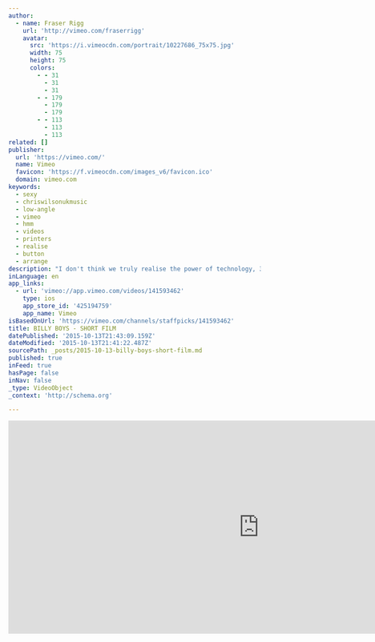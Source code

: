 ```yaml
---
author:
  - name: Fraser Rigg
    url: 'http://vimeo.com/fraserrigg'
    avatar:
      src: 'https://i.vimeocdn.com/portrait/10227686_75x75.jpg'
      width: 75
      height: 75
      colors:
        - - 31
          - 31
          - 31
        - - 179
          - 179
          - 179
        - - 113
          - 113
          - 113
related: []
publisher:
  url: 'https://vimeo.com/'
  name: Vimeo
  favicon: 'https://f.vimeocdn.com/images_v6/favicon.ico'
  domain: vimeo.com
keywords:
  - sexy
  - chriswilsonukmusic
  - low-angle
  - vimeo
  - hmm
  - videos
  - printers
  - realise
  - button
  - arrange
description: "I don't think we truly realise the power of technology, 3D printers are more accessible now than they have ever been and the reality is that to make a gun is as simple as the click of a button. I present to you..."
inLanguage: en
app_links:
  - url: 'vimeo://app.vimeo.com/videos/141593462'
    type: ios
    app_store_id: '425194759'
    app_name: Vimeo
isBasedOnUrl: 'https://vimeo.com/channels/staffpicks/141593462'
title: BILLY BOYS - SHORT FILM
datePublished: '2015-10-13T21:43:09.159Z'
dateModified: '2015-10-13T21:41:22.487Z'
sourcePath: _posts/2015-10-13-billy-boys-short-film.md
published: true
inFeed: true
hasPage: false
inNav: false
_type: VideoObject
_context: 'http://schema.org'

---
```

<iframe src="https://cdn.embedly.com/widgets/media.html?src=https%3A%2F%2Fplayer.vimeo.com%2Fvideo%2F141593462&amp;url=https%3A%2F%2Fvimeo.com%2F141593462&amp;image=http%3A%2F%2Fi.vimeocdn.com%2Fvideo%2F539189554_1280.jpg&amp;key=b7d04c9b404c499eba89ee7072e1c4f7&amp;type=text%2Fhtml&amp;schema=vimeo" width="1000" height="426" scrolling="no" frameborder="0" allowfullscreen="allowfullscreen" style=""></iframe>